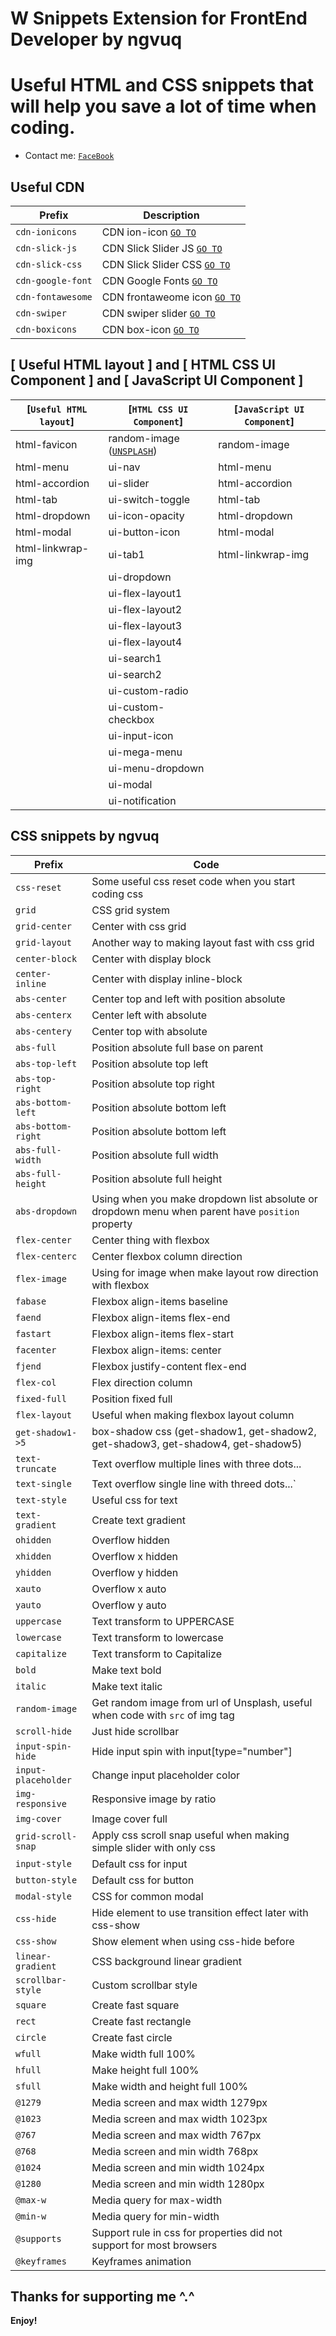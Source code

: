 # W Snippets Extension for FrontEnd Developer by ngvuq

# Useful HTML and CSS snippets that will help you save a lot of time when coding.

-   Contact me: [`FaceBook`](https://www.facebook.com/ngvuq.11/)

## Useful CDN

| Prefix            | Description                                                           |
| ----------------- | --------------------------------------------------------------------- |
| `cdn-ionicons`    | CDN ion-icon [`GO TO`](`https://ionic.io/ionicons`)                   |
| `cdn-slick-js`    | CDN Slick Slider JS [`GO TO`](`https://kenwheeler.github.io/slick/`)  |
| `cdn-slick-css`   | CDN Slick Slider CSS [`GO TO`](`https://kenwheeler.github.io/slick/`) |
| `cdn-google-font` | CDN Google Fonts [`GO TO`](`https://fonts.google.com/`)               |
| `cdn-fontawesome` | CDN frontaweome icon [`GO TO`](`https://fontawesome.com/`)            |
| `cdn-swiper`      | CDN swiper slider [`GO TO`](`https://swiperjs.com/`)                  |
| `cdn-boxicons`    | CDN box-icon [`GO TO`](`https://boxicons.com/`)                       |

## [ Useful HTML layout ] and [ HTML CSS UI Component ] and [ JavaScript UI Component ]

| [`Useful HTML layout`] | [`HTML CSS UI Component`]                            | [`JavaScript UI Component`] |
| ---------------------- | ---------------------------------------------------- | --------------------------- |
| html-favicon           | random-image ([`UNSPLASH`](`https://unsplash.com/`)) | random-image                |
| html-menu              | ui-nav                                               | html-menu                   |
| html-accordion         | ui-slider                                            | html-accordion              |
| html-tab               | ui-switch-toggle                                     | html-tab                    |
| html-dropdown          | ui-icon-opacity                                      | html-dropdown               |
| html-modal             | ui-button-icon                                       | html-modal                  |
| html-linkwrap-img      | ui-tab1                                              | html-linkwrap-img           |
|                        | ui-dropdown                                          |                             |
|                        | ui-flex-layout1                                      |                             |
|                        | ui-flex-layout2                                      |                             |
|                        | ui-flex-layout3                                      |                             |
|                        | ui-flex-layout4                                      |                             |
|                        | ui-search1                                           |                             |
|                        | ui-search2                                           |                             |
|                        | ui-custom-radio                                      |                             |
|                        | ui-custom-checkbox                                   |                             |
|                        | ui-input-icon                                        |                             |
|                        | ui-mega-menu                                         |                             |
|                        | ui-menu-dropdown                                     |                             |
|                        | ui-modal                                             |                             |
|                        | ui-notification                                      |                             |

## CSS snippets by ngvuq

| Prefix              | Code                                                                                             |
| ------------------- | ------------------------------------------------------------------------------------------------ |
| `css-reset`         | Some useful css reset code when you start coding css                                             |
| `grid`              | CSS grid system                                                                                  |
| `grid-center`       | Center with css grid                                                                             |
| `grid-layout`       | Another way to making layout fast with css grid                                                  |
| `center-block`      | Center with display block                                                                        |
| `center-inline`     | Center with display inline-block                                                                 |
| `abs-center`        | Center top and left with position absolute                                                       |
| `abs-centerx`       | Center left with absolute                                                                        |
| `abs-centery`       | Center top with absolute                                                                         |
| `abs-full`          | Position absolute full base on parent                                                            |
| `abs-top-left`      | Position absolute top left                                                                       |
| `abs-top-right`     | Position absolute top right                                                                      |
| `abs-bottom-left`   | Position absolute bottom left                                                                    |
| `abs-bottom-right`  | Position absolute bottom left                                                                    |
| `abs-full-width`    | Position absolute full width                                                                     |
| `abs-full-height`   | Position absolute full height                                                                    |
| `abs-dropdown`      | Using when you make dropdown list absolute or dropdown menu when parent have `position` property |
| `flex-center`       | Center thing with flexbox                                                                        |
| `flex-centerc`      | Center flexbox column direction                                                                  |
| `flex-image`        | Using for image when make layout row direction with flexbox                                      |
| `fabase`            | Flexbox align-items baseline                                                                     |
| `faend`             | Flexbox align-items flex-end                                                                     |
| `fastart`           | Flexbox align-items flex-start                                                                   |
| `facenter`          | Flexbox align-items: center                                                                      |
| `fjend`             | Flexbox justify-content flex-end                                                                 |
| `flex-col`          | Flex direction column                                                                            |
| `fixed-full`        | Position fixed full                                                                              |
| `flex-layout`       | Useful when making flexbox layout column                                                         |
| `get-shadow1->5`    | box-shadow css (get-shadow1, get-shadow2, get-shadow3, get-shadow4, get-shadow5)                 |
| `text-truncate`     | Text overflow multiple lines with three dots...                                                  |
| `text-single`       | Text overflow single line with threed dots...`                                                   |
| `text-style`        | Useful css for text                                                                              |
| `text-gradient`     | Create text gradient                                                                             |
| `ohidden`           | Overflow hidden                                                                                  |
| `xhidden`           | Overflow x hidden                                                                                |
| `yhidden`           | Overflow y hidden                                                                                |
| `xauto`             | Overflow x auto                                                                                  |
| `yauto`             | Overflow y auto                                                                                  |
| `uppercase`         | Text transform to UPPERCASE                                                                      |
| `lowercase`         | Text transform to lowercase                                                                      |
| `capitalize`        | Text transform to Capitalize                                                                     |
| `bold`              | Make text bold                                                                                   |
| `italic`            | Make text italic                                                                                 |
| `random-image`      | Get random image from url of Unsplash, useful when code with `src` of img tag                    |
| `scroll-hide`       | Just hide scrollbar                                                                              |
| `input-spin-hide`   | Hide input spin with input[type="number"]                                                        |
| `input-placeholder` | Change input placeholder color                                                                   |
| `img-responsive`    | Responsive image by ratio                                                                        |
| `img-cover`         | Image cover full                                                                                 |
| `grid-scroll-snap`  | Apply css scroll snap useful when making simple slider with only css                             |
| `input-style`       | Default css for input                                                                            |
| `button-style`      | Default css for button                                                                           |
| `modal-style`       | CSS for common modal                                                                             |
| `css-hide`          | Hide element to use transition effect later with css-show                                        |
| `css-show`          | Show element when using css-hide before                                                          |
| `linear-gradient`   | CSS background linear gradient                                                                   |
| `scrollbar-style`   | Custom scrollbar style                                                                           |
| `square`            | Create fast square                                                                               |
| `rect`              | Create fast rectangle                                                                            |
| `circle`            | Create fast circle                                                                               |
| `wfull`             | Make width full 100%                                                                             |
| `hfull`             | Make height full 100%                                                                            |
| `sfull`             | Make width and height full 100%                                                                  |
| `@1279`             | Media screen and max width 1279px                                                                |
| `@1023`             | Media screen and max width 1023px                                                                |
| `@767`              | Media screen and max width 767px                                                                 |
| `@768`              | Media screen and min width 768px                                                                 |
| `@1024`             | Media screen and min width 1024px                                                                |
| `@1280`             | Media screen and min width 1280px                                                                |
| `@max-w`            | Media query for max-width                                                                        |
| `@min-w`            | Media query for min-width                                                                        |
| `@supports`         | Support rule in css for properties did not support for most browsers                             |
| `@keyframes`        | Keyframes animation                                                                              |

## Thanks for supporting me ^.^

**Enjoy!**
